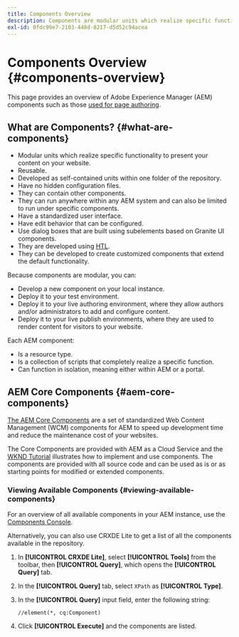 ```yaml
---
title: Components Overview
description: Components are modular units which realize specific functionality to present your content on your website
exl-id: 0fdc99e7-2103-448d-8217-d5d52c94acea
---
```

# Components Overview {#components-overview}

This page provides an overview of Adobe Experience Manager (AEM) components such as those [used for page authoring](/help/sites-cloud/authoring/editor/components.md).

## What are Components? {#what-are-components}

* Modular units which realize specific functionality to present your content on your website.
* Reusable.
* Developed as self-contained units within one folder of the repository.
* Have no hidden configuration files.
* They can contain other components.
* They can run anywhere within any AEM system and can also be limited to run under specific components.
* Have a standardized user interface.
* Have edit behavior that can be configured.
* Use dialog boxes that are built using subelements based on Granite UI components.
* They are developed using [HTL](https://experienceleague.adobe.com/docs/experience-manager-htl/content/overview.html).
* They can be developed to create customized components that extend the default functionality.

Because components are modular, you can:

* Develop a new component on your local instance.
* Deploy it to your test environment.
* Deploy it to your live authoring environment, where they allow authors and/or administrators to add and configure content.
* Deploy it to your live publish environments, where they are used to render content for visitors to your website.

Each AEM component:

* Is a resource type.
* Is a collection of scripts that completely realize a specific function.
* Can function in isolation, meaning either within AEM or a portal.

## AEM Core Components {#aem-core-components}

[The AEM Core Components](https://experienceleague.adobe.com/docs/experience-manager-core-components/using/introduction.html) are a set of standardized Web Content Management (WCM) components for AEM to speed up development time and reduce the maintenance cost of your websites.

The Core Components are provided with AEM as a Cloud Service and the [WKND Tutorial](/help/implementing/developing/introduction/develop-wknd-tutorial.md) illustrates how to implement and use components. The components are provided with all source code and can be used as is or as starting points for modified or extended components.

### Viewing Available Components {#viewing-available-components}

For an overview of all available components in your AEM instance, use the [Components Console](/help/sites-cloud/authoring/features/components-console.md).

Alternatively, you can also use CRXDE Lite to get a list of all the components available in the repository.

1. In **[!UICONTROL CRXDE Lite]**, select **[!UICONTROL Tools]** from the toolbar, then **[!UICONTROL Query]**, which opens the **[!UICONTROL Query]** tab.

1. In the **[!UICONTROL Query]** tab, select `XPath` as **[!UICONTROL Type]**.

1. In the **[!UICONTROL Query]** input field, enter the following string:

   `//element(*, cq:Component)`

1. Click **[!UICONTROL Execute]** and the components are listed.
